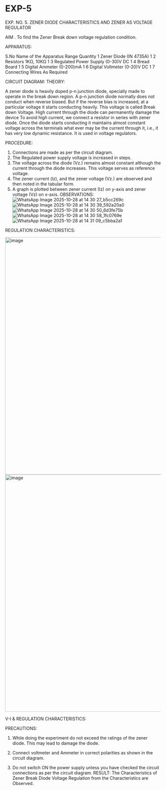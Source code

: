 # EXP-5
EXP. NO. 5. 		ZENER DIODE CHARACTERISTICS AND ZENER AS VOLTAGE REGULATOR

AIM
. To find the Zener Break down voltage regulation condition.

APPARATUS:

S.No	Name of the Apparatus	Range	Quantity
1	Zener Diode (IN 4735A)		1
2	Resistors	1KΩ, 10KΩ	1
3	Regulated Power Supply	(0-30)V DC	1
4	Bread Board		1
5	Digital Ammeter	(0-200)mA	1
6	Digital Voltmeter	(0-20)V DC	1
7	Connecting Wires	As Required	

CIRCUIT DIAGRAM:
THEORY:
	
A zener diode is heavily doped p-n junction diode, specially made to operate in the break down region. A p-n junction diode normally does not conduct when reverse biased. But if the reverse bias is increased, at a particular voltage it starts conducting heavily. This voltage is called Break down Voltage. High current through the diode can permanently damage the device To avoid high current, we connect a resistor in series with zener diode. Once the diode starts conducting it maintains almost constant voltage across the terminals what ever may be the current through it, i.e., it has very low dynamic resistance. It is used in voltage regulators.

PROCEDURE:

1. Connections are made as per the circuit diagram.
2. The Regulated power supply voltage is increased in steps.
3. The voltage across the diode (Vz.) remains almost constant although the current through the diode increases. This voltage serves as reference voltage.
4. The zener current (lz), and the zener voltage (Vz.) are observed and then noted in the tabular form.  
4. A graph is plotted between zener current (Iz) on y-axis and zener voltage (Vz) on x-axis.
OBSERVATIONS:
![WhatsApp Image 2025-10-28 at 14 30 27_b5cc269c](https://github.com/user-attachments/assets/f3141bbb-eef9-46da-8f35-b30987b510ec)
![WhatsApp Image 2025-10-28 at 14 30 39_592a20a0](https://github.com/user-attachments/assets/e77407dc-8010-4cec-b18f-3d0fe7d0685a)
![WhatsApp Image 2025-10-28 at 14 30 50_6d3fe75b](https://github.com/user-attachments/assets/9f6dce06-31d1-4234-9e09-ba691351deab)
![WhatsApp Image 2025-10-28 at 14 30 58_1fc0769e](https://github.com/user-attachments/assets/4c5ba07f-e890-48cf-9e34-46222d728f62)
![WhatsApp Image 2025-10-28 at 14 31 09_c5bba2a1](https://github.com/user-attachments/assets/f0d764a9-fa03-4cde-a8df-e7d398cc1b51)

REGULATION CHARACTERISTICS:

<img width="1366" height="768" alt="image" src="https://github.com/user-attachments/assets/06852590-2ae4-4b65-9398-563a87e47c97" />
<img width="1366" height="768" alt="image" src="https://github.com/user-attachments/assets/b14f9920-f702-4f12-af3e-13780582d238" />


V-I & REGULATION CHARACTERISTICS:

PRECAUTIONS:

1. While doing the experiment do not exceed the ratings of the zener diode. This may lead to damage the diode.
2. Connect voltmeter and Ammeter in correct polarities as shown in the circuit diagram.

3. Do not switch ON the power supply unless you have checked the circuit connections as per the circuit diagram.
RESULT:
The Characteristics of Zener Break Diode Voltage Regulation from the Characteristics are Observed.
